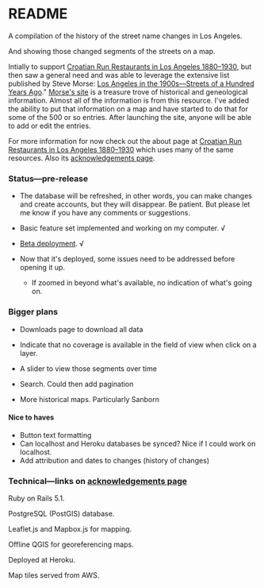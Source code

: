 # README
A compilation of the history of the street name changes in Los Angeles.

And showing those changed segments of the streets on a map.

Intially to support [Croatian Run Restaurants in Los Angeles 1880&ndash;1930](https://secure-shore-68966.herokuapp.com),
but then saw a general need and was able to leverage the extensive list published by Steve Morse: [Los Angeles in the 1900s&mdash;Streets of a Hundred Years Ago](http://stevemorse.org/census/changes/LosAngelesChanges2.htm)." [Morse's site](http://stevemorse.org/) is a treasure trove of historical and geneological information. Almost all of the information is from this resource. I've added the ability to put that information on a map and have started to do that for some of the 500 or so entries. After launching the site, anyone will be able to add or edit the entries.

For more information for now check out the about page at [Croatian Run Restaurants in Los Angeles  1880&ndash;1930](https://stark-cove-20051.herokuapp.com/about) which uses many of the same resources. Also its [acknowledgements page](https://stark-cove-20051.herokuapp.com/about).

### Status—pre-release
- The database will be refreshed, in other words, you can make changes and create accounts, but they will disappear. Be patient. But please let me know if you have any comments or suggestions.

- Basic feature set implemented and working on my computer. √

- [Beta deployment](https://stark-cove-20051.herokuapp.com/). √

- Now that it's deployed, some issues need to be addressed before opening it up.
    * If zoomed in beyond what's available, no indication of what's going on.

### Bigger plans
- Downloads page to download all data

- Indicate that no coverage is available in the field of view when click on a layer.

- A slider to view those segments over time

- Search. Could then add pagination

- More historical maps. Particularly Sanborn

#### Nice to haves
  * Button text formatting
  * Can localhost and Heroku databases be synced? Nice if I could work on localhost.
  * Add attribution and dates to changes (history of changes)

### Technical&mdash;links on [acknowledgements page](https://stark-cove-20051.herokuapp.com/about)
Ruby on Rails 5.1.

PostgreSQL (PostGIS) database.

Leaflet.js and Mapbox.js for mapping.

Offline QGIS for georeferencing maps.

Deployed at Heroku.

Map tiles served from AWS.
